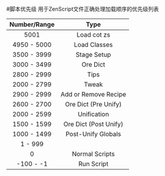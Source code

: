 #脚本优先级
用于ZenScript文件正确处理加载顺序的优先级列表


| Number/Range      | Type                          |
| :---------------: | :---------------------------: |
| 5001              | Load cot zs                   |
| 4950 - 5000       | Load Classes                  |
| 3500 - 3999       | Stage Setup                   |
| 3000 - 3499       | Ore Dict                      |
| 2800 - 2999       | Tips                          |
| 2000 - 2799       | Tweak                         |
| 2900 - 2999       | Add or Remove Recipe          |
| 2600 - 2700       | Ore Dict (Pre Unify)          |
| 2000 - 2599       | Unification                   |
| 1500 - 1599       | Ore Dict (Post Unify)         |
| 1000 - 1499       | Post-Unify Globals            |
| 1 - 999           |                               |
| 0                 | Normal Scripts                |
| -100 - -1         | Run Script                    | **DON'T CHANGE** |
